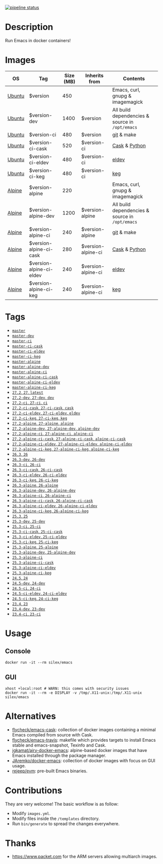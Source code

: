 [![pipeline status](https://gitlab.com/Silex777/docker-emacs/badges/master/pipeline.svg)](https://gitlab.com/Silex777/docker-emacs/-/commits/master)

# Description

Run Emacs in docker containers!

# Images

| OS                                | Tag                      | Size (MB) | Inherits from      | Contents                                                              |
|-----------------------------------|--------------------------|-----------|--------------------|-----------------------------------------------------------------------|
| [Ubuntu](https://ubuntu.com)      | $version                 |       450 |                    | Emacs, curl, gnupg & imagemagick                                      |
| [Ubuntu](https://ubuntu.com)      | $version-dev             |      1400 | $version           | All build dependencies & source in `/opt/emacs`                       |
| [Ubuntu](https://ubuntu.com)      | $version-ci              |       480 | $version           | [git](https://git-scm.com) & make                                     |
| [Ubuntu](https://ubuntu.com)      | $version-ci-cask         |       520 | $version-ci        | [Cask](https://caskreadthedocs.io) & [Python](https://www.python.org) |
| [Ubuntu](https://ubuntu.com)      | $version-ci-eldev        |       480 | $version-ci        | [eldev](https://github.com/doublep/eldev)                             |
| [Ubuntu](https://ubuntu.com)      | $version-ci-keg          |       480 | $version-ci        | [keg](https://github.com/conao3/kegel)                                |
| [Alpine](https://alpinelinux.org) | $version-alpine          |       220 |                    | Emacs, curl, gnupg & imagemagick                                      |
| [Alpine](https://alpinelinux.org) | $version-alpine-dev      |      1200 | $version-alpine    | All build dependencies & source in `/opt/emacs`                       |
| [Alpine](https://alpinelinux.org) | $version-alpine-ci       |       240 | $version-alpine    | [git](https://git-scm.com) & make                                     |
| [Alpine](https://alpinelinux.org) | $version-alpine-ci-cask  |       280 | $version-alpine-ci | [Cask](https://caskreadthedocs.io) & [Python](https://www.python.org) |
| [Alpine](https://alpinelinux.org) | $version-alpine-ci-eldev |       240 | $version-alpine-ci | [eldev](https://github.com/doublep/eldev)                             |
| [Alpine](https://alpinelinux.org) | $version-alpine-ci-keg   |       240 | $version-alpine-ci | [keg](https://github.com/conao3/kegel)                                |

# Tags

- [`master`](https://github.com/Silex/docker-emacs/blob/master/master/ubuntu/18.04/Dockerfile)
- [`master-dev`](https://github.com/Silex/docker-emacs/blob/master/master/ubuntu/18.04/dev/Dockerfile)
- [`master-ci`](https://github.com/Silex/docker-emacs/blob/master/master/ubuntu/18.04/ci/Dockerfile)
- [`master-ci-cask`](https://github.com/Silex/docker-emacs/blob/master/master/ubuntu/18.04/ci/cask/Dockerfile)
- [`master-ci-eldev`](https://github.com/Silex/docker-emacs/blob/master/master/ubuntu/18.04/ci/eldev/Dockerfile)
- [`master-ci-keg`](https://github.com/Silex/docker-emacs/blob/master/master/ubuntu/18.04/ci/keg/Dockerfile)
- [`master-alpine`](https://github.com/Silex/docker-emacs/blob/master/master/alpine/3.9/Dockerfile)
- [`master-alpine-dev`](https://github.com/Silex/docker-emacs/blob/master/master/alpine/3.9/dev/Dockerfile)
- [`master-alpine-ci`](https://github.com/Silex/docker-emacs/blob/master/master/alpine/3.9/ci/Dockerfile)
- [`master-alpine-ci-cask`](https://github.com/Silex/docker-emacs/blob/master/master/alpine/3.9/ci/cask/Dockerfile)
- [`master-alpine-ci-eldev`](https://github.com/Silex/docker-emacs/blob/master/master/alpine/3.9/ci/eldev/Dockerfile)
- [`master-alpine-ci-keg`](https://github.com/Silex/docker-emacs/blob/master/master/alpine/3.9/ci/keg/Dockerfile)
- [`27.2`, `27`, `latest`](https://github.com/Silex/docker-emacs/blob/master/27.2/ubuntu/18.04/Dockerfile)
- [`27.2-dev`, `27-dev`, `dev`](https://github.com/Silex/docker-emacs/blob/master/27.2/ubuntu/18.04/dev/Dockerfile)
- [`27.2-ci`, `27-ci`, `ci`](https://github.com/Silex/docker-emacs/blob/master/27.2/ubuntu/18.04/ci/Dockerfile)
- [`27.2-ci-cask`, `27-ci-cask`, `cask`](https://github.com/Silex/docker-emacs/blob/master/27.2/ubuntu/18.04/ci/cask/Dockerfile)
- [`27.2-ci-eldev`, `27-ci-eldev`, `eldev`](https://github.com/Silex/docker-emacs/blob/master/27.2/ubuntu/18.04/ci/eldev/Dockerfile)
- [`27.2-ci-keg`, `27-ci-keg`, `keg`](https://github.com/Silex/docker-emacs/blob/master/27.2/ubuntu/18.04/ci/keg/Dockerfile)
- [`27.2-alpine`, `27-alpine`, `alpine`](https://github.com/Silex/docker-emacs/blob/master/27.2/alpine/3.9/Dockerfile)
- [`27.2-alpine-dev`, `27-alpine-dev`, `alpine-dev`](https://github.com/Silex/docker-emacs/blob/master/27.2/alpine/3.9/dev/Dockerfile)
- [`27.2-alpine-ci`, `27-alpine-ci`, `alpine-ci`](https://github.com/Silex/docker-emacs/blob/master/27.2/alpine/3.9/ci/Dockerfile)
- [`27.2-alpine-ci-cask`, `27-alpine-ci-cask`, `alpine-ci-cask`](https://github.com/Silex/docker-emacs/blob/master/27.2/alpine/3.9/ci/cask/Dockerfile)
- [`27.2-alpine-ci-eldev`, `27-alpine-ci-eldev`, `alpine-ci-eldev`](https://github.com/Silex/docker-emacs/blob/master/27.2/alpine/3.9/ci/eldev/Dockerfile)
- [`27.2-alpine-ci-keg`, `27-alpine-ci-keg`, `alpine-ci-keg`](https://github.com/Silex/docker-emacs/blob/master/27.2/alpine/3.9/ci/keg/Dockerfile)
- [`26.3`, `26`](https://github.com/Silex/docker-emacs/blob/master/26.3/ubuntu/18.04/Dockerfile)
- [`26.3-dev`, `26-dev`](https://github.com/Silex/docker-emacs/blob/master/26.3/ubuntu/18.04/dev/Dockerfile)
- [`26.3-ci`, `26-ci`](https://github.com/Silex/docker-emacs/blob/master/26.3/ubuntu/18.04/ci/Dockerfile)
- [`26.3-ci-cask`, `26-ci-cask`](https://github.com/Silex/docker-emacs/blob/master/26.3/ubuntu/18.04/ci/cask/Dockerfile)
- [`26.3-ci-eldev`, `26-ci-eldev`](https://github.com/Silex/docker-emacs/blob/master/26.3/ubuntu/18.04/ci/eldev/Dockerfile)
- [`26.3-ci-keg`, `26-ci-keg`](https://github.com/Silex/docker-emacs/blob/master/26.3/ubuntu/18.04/ci/keg/Dockerfile)
- [`26.3-alpine`, `26-alpine`](https://github.com/Silex/docker-emacs/blob/master/26.3/alpine/3.9/Dockerfile)
- [`26.3-alpine-dev`, `26-alpine-dev`](https://github.com/Silex/docker-emacs/blob/master/26.3/alpine/3.9/dev/Dockerfile)
- [`26.3-alpine-ci`, `26-alpine-ci`](https://github.com/Silex/docker-emacs/blob/master/26.3/alpine/3.9/ci/Dockerfile)
- [`26.3-alpine-ci-cask`, `26-alpine-ci-cask`](https://github.com/Silex/docker-emacs/blob/master/26.3/alpine/3.9/ci/cask/Dockerfile)
- [`26.3-alpine-ci-eldev`, `26-alpine-ci-eldev`](https://github.com/Silex/docker-emacs/blob/master/26.3/alpine/3.9/ci/eldev/Dockerfile)
- [`26.3-alpine-ci-keg`, `26-alpine-ci-keg`](https://github.com/Silex/docker-emacs/blob/master/26.3/alpine/3.9/ci/keg/Dockerfile)
- [`25.3`, `25`](https://github.com/Silex/docker-emacs/blob/master/25.3/ubuntu/18.04/Dockerfile)
- [`25.3-dev`, `25-dev`](https://github.com/Silex/docker-emacs/blob/master/25.3/ubuntu/18.04/dev/Dockerfile)
- [`25.3-ci`, `25-ci`](https://github.com/Silex/docker-emacs/blob/master/25.3/ubuntu/18.04/ci/Dockerfile)
- [`25.3-ci-cask`, `25-ci-cask`](https://github.com/Silex/docker-emacs/blob/master/25.3/ubuntu/18.04/ci/cask/Dockerfile)
- [`25.3-ci-eldev`, `25-ci-eldev`](https://github.com/Silex/docker-emacs/blob/master/25.3/ubuntu/18.04/ci/eldev/Dockerfile)
- [`25.3-ci-keg`, `25-ci-keg`](https://github.com/Silex/docker-emacs/blob/master/25.3/ubuntu/18.04/ci/keg/Dockerfile)
- [`25.3-alpine`, `25-alpine`](https://github.com/Silex/docker-emacs/blob/master/25.3/alpine/3.9/Dockerfile)
- [`25.3-alpine-dev`, `25-alpine-dev`](https://github.com/Silex/docker-emacs/blob/master/25.3/alpine/3.9/dev/Dockerfile)
- [`25.3-alpine-ci`](https://github.com/Silex/docker-emacs/blob/master/25.3/alpine/3.9/ci/Dockerfile)
- [`25.3-alpine-ci-cask`](https://github.com/Silex/docker-emacs/blob/master/25.3/alpine/3.9/ci/cask/Dockerfile)
- [`25.3-alpine-ci-eldev`](https://github.com/Silex/docker-emacs/blob/master/25.3/alpine/3.9/ci/eldev/Dockerfile)
- [`25.3-alpine-ci-keg`](https://github.com/Silex/docker-emacs/blob/master/25.3/alpine/3.9/ci/keg/Dockerfile)
- [`24.5`, `24`](https://github.com/Silex/docker-emacs/blob/master/24.5/ubuntu/18.04/Dockerfile)
- [`24.5-dev`, `24-dev`](https://github.com/Silex/docker-emacs/blob/master/24.5/ubuntu/18.04/dev/Dockerfile)
- [`24.5-ci`, `24-ci`](https://github.com/Silex/docker-emacs/blob/master/24.5/ubuntu/18.04/ci/Dockerfile)
- [`24.5-ci-eldev`, `24-ci-eldev`](https://github.com/Silex/docker-emacs/blob/master/24.5/ubuntu/18.04/ci/eldev/Dockerfile)
- [`24.5-ci-keg`, `24-ci-keg`](https://github.com/Silex/docker-emacs/blob/master/24.5/ubuntu/18.04/ci/keg/Dockerfile)
- [`23.4`, `23`](https://github.com/Silex/docker-emacs/blob/master/23.4/ubuntu/14.04/bootstrap/Dockerfile)
- [`23.4-dev`, `23-dev`](https://github.com/Silex/docker-emacs/blob/master/23.4/ubuntu/14.04/bootstrap/dev/Dockerfile)
- [`23.4-ci`, `23-ci`](https://github.com/Silex/docker-emacs/blob/master/23.4/ubuntu/14.04/bootstrap/ci/Dockerfile)

# Usage

## Console

``` shell
docker run -it --rm silex/emacs
```

## GUI

``` shell
xhost +local:root # WARN: this comes with security issues
docker run -it --rm -e DISPLAY -v /tmp/.X11-unix:/tmp/.X11-unix silex/emacs
```

# Alternatives

- [flycheck/emacs-cask](https://hub.docker.com/r/flycheck/emacs-cask): collection of docker images containing a
  minimal Emacs compiled from source with Cask.
- [flycheck/emacs-travis](https://github.com/flycheck/emacs-travis): makefile which provides targets to
  install Emacs stable and emacs-snapshot, Texinfo and Cask.
- [jgkamat/airy-docker-emacs](https://github.com/jgkamat/airy-docker-emacs): alpine-based docker images that have
  Emacs installed through the package manager.
- [JAremko/docker-emacs](https://github.com/JAremko/docker-emacs): collection of docker images with focus on GUI usage.
- [rejeep/evm](https://github.com/rejeep/evm): pre-built Emacs binaries.

# Contributions

They are very welcome! The basic workflow is as follow:

- Modify `images.yml`.
- Modify files inside the `/templates` directory.
- Run `bin/generate` to spread the changes everywhere.

# Thanks

- https://www.packet.com for the ARM servers allowing multiarch images.

